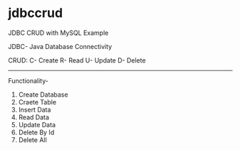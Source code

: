# jdbccrud
JDBC CRUD with MySQL Example

JDBC- Java Database Connectivity

CRUD:
C- Create
R- Read
U- Update
D- Delete

-------------------------------------------------------
Functionality-
1. Create Database
2. Craete Table
3. Insert Data
4. Read Data
5. Update Data
6. Delete By Id
7. Delete All
